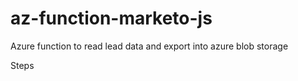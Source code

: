 # az-function-marketo-js
Azure function to read lead data and export into azure blob storage

Steps

